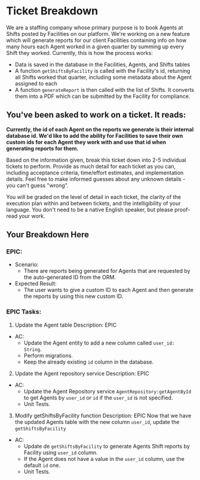 # Ticket Breakdown
We are a staffing company whose primary purpose is to book Agents at Shifts posted by Facilities on our platform. We're working on a new feature which will generate reports for our client Facilities containing info on how many hours each Agent worked in a given quarter by summing up every Shift they worked. Currently, this is how the process works:

- Data is saved in the database in the Facilities, Agents, and Shifts tables
- A function `getShiftsByFacility` is called with the Facility's id, returning all Shifts worked that quarter, including some metadata about the Agent assigned to each
- A function `generateReport` is then called with the list of Shifts. It converts them into a PDF which can be submitted by the Facility for compliance.

## You've been asked to work on a ticket. It reads:

**Currently, the id of each Agent on the reports we generate is their internal database id. We'd like to add the ability for Facilities to save their own custom ids for each Agent they work with and use that id when generating reports for them.**


Based on the information given, break this ticket down into 2-5 individual tickets to perform. Provide as much detail for each ticket as you can, including acceptance criteria, time/effort estimates, and implementation details. Feel free to make informed guesses about any unknown details - you can't guess "wrong".


You will be graded on the level of detail in each ticket, the clarity of the execution plan within and between tickets, and the intelligibility of your language. You don't need to be a native English speaker, but please proof-read your work.

## Your Breakdown Here

### EPIC:
- Scenario:
    - There are reports being generated for Agents that are requested by the auto-generated ID from the ORM.
- Expected Result:
    - The user wants to give a custom ID to each Agent and then generate the reports by using this new custom ID.

### EPIC Tasks:

1. Update the Agent table
Description: EPIC

- AC:
    - Update the Agent entity to add a new column called `user_id: String`.
    - Perform migrations.
    - Keep the already existing `id` column in the database.

2. Update the Agent repository service
Description: EPIC

- AC:
    - Update the Agent Repository service `AgentRepository:getAgentById` to get Agents by `user_id` or `id` if the `user_id` is not specified.
    - Unit Tests.

3. Modify getShiftsByFacility function
Description: EPIC 
Now that we have the updated Agents table with the new column `user_id`, update the `getShiftsByFacility`

- AC:
    - Update de `getShiftsByFacility` to generate Agents Shift reports by Facility using `user_id` column.
    - If the Agent does not have a value in the `user_id` column, use the default `id` one.
    - Unit Tests.